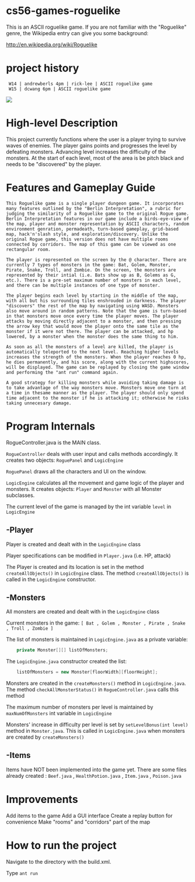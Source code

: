 cs56-games-roguelike
====================

This is an ASCII roguelike game.  If you are not familiar with the "Roguelike" genre, the Wikipedia entry can give you some background:

http://en.wikipedia.org/wiki/Roguelike

project history
===============
```
 W14 | andrewberls 4pm | rick-lee | ASCII roguelike game
 W15 | dcwang 6pm | ASCII roguelike game
```

![](https://lh5.googleusercontent.com/-KnFV8pd3O04/VPkVDthIfdI/AAAAAAAAAFU/izxmYe3mRZM/w720-h425-no/photo_name)

High-level Description
======================

This project currently functions where the user is a player trying to survive waves of enemies. The player gains points and progresses the level by defeating monsters. Advancing level increases the difficulty of the monsters. At the start of each level, most of the area is be pitch black and needs to be "discovered" by the player.

Features and Gameplay Guide
===========================
	This Roguelike game is a single player dungeon game. It incorporates many features outlined by the "Berlin Interpretation", a rubric for judging the similarity of a Roguelike game to the original Rogue game. Berlin Interpretation features in our game include a birds-eye-view of the map, player and monster representation by ASCII characters, random environment genration, permadeath, turn-based gameplay, grid-based map, hack'n'slash style, and exploration/discovery. Unlike the original Rogue game, this version does not have multiple rooms connected by corridors. The map of this game can be viewed as one rectangular room. 

	The player is represented on the screen by the @ character. There are currently 7 types of monsters in the game: Bat, Golem, Monster, Pirate, Snake, Troll, and Zombie. On the screen, the monsters are represented by their intial (i.e. Bats show up as B, Golems as G, etc.). There is a pre-set maximum number of monsters in each level, and there can be multiple instances of one type of monster.

	The player begins each level by starting in the middle of the map, with all but his surrounding tiles enshrouded in darkness. The player "discovers" the rest of the map by navigating using WASD. Monsters also move around in random patterns. Note that the game is turn-based in that monsters move once every time the player moves. The player attacks by moving directly adjacent to a monster, and then pressing the arrow key that would move the player onto the same tile as the monster if it were not there. The player can be attacked, and hp lowered, by a monster when the monster does the same thing to him.

	As soon as all the monsters of a level are killed, the player is automatically teleported to the next level. Reaching higher levels increases the strength of the monsters. When the player reaches 0 hp, he dies permanently, and his score, along with the current highscores, will be displayed. The game can be replayed by closing the game window and performing the "ant run" command again.

	A good strategy for killing monsters while avoiding taking damage is to take advantage of the way monsters move. Monsters move one turn at a time in thesame manner as the player. The player should only spend time adjacent to the monster if he is attacking it; otherwise he risks taking unnecesary damage.


Program Internals
=================


RogueController.java is the MAIN class.

```RogueController``` deals with user input and calls methods accordingly. It creates two objects: ```RoguePanel``` and ```LogicEngine```

```RoguePanel``` draws all the characters and UI on the window.

```LogicEngine``` calculates all the movement and game logic of the player and monsters. It creates objects: ```Player``` and ```Monster``` with all Monster subclasses.

The current level of the game is managed by the int variable ```level``` in ```LogicEngine```



-Player
-------

Player is created and dealt with in the ```LogicEngine``` class

Player specifications can be modified in ```Player.java``` (i.e. HP, attack)

The Player is created and its location is set in the method ```createAllObjects()``` in ```LogicEngine``` class. The method ```createAllObjects()``` is called in the ```LogicEngine``` constructor.



-Monsters
---------

All monsters are created and dealt with in the ```LogicEngine``` class

Current monsters in the game:
```[ Bat , Golem , Monster , Pirate , Snake , Troll , Zombie ]```


The list of monsters is maintained in ```LogicEngine.java``` as a private variable:
```java
	private Monster[][] listOfMonsters;
```
The ```LogicEngine.java``` constructor created the list:
```java
	listOfMonsters = new Monster[floorWidth][floorHeight];
```

Monsters are created in the ```createMonsters()``` method in ```LogicEngine.java```. The method ```checkAllMonsterStatus()``` in ```RogueController.java``` calls this method

The maximum number of monsters per level is maintained by ```maxNumOfMonsters``` int variable in ```LogicEngine```

Monsters' increase in difficulty per level is set by ```setLevelBonus(int level)``` method in ```Monster.java```. This is called in ```LogicEngine.java``` when monsters are created by ```createMonsters()```



-Items
------

Items have NOT been implemented into the game yet. There are some files already created : ```Beef.java``` , ```HealthPotion.java``` , ```Item.java``` , ```Poison.java```



Improvements
============
Add items to the game
Add a GUI interface
Create a replay button for convenience
Make "rooms" and "corridors" part of the map


How to run the project
======================

Navigate to the directory with the build.xml.

Type ```ant run```

